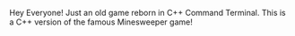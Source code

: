 Hey Everyone!
Just an old game reborn in C++ Command Terminal.
This is a C++ version of the famous Minesweeper game!
